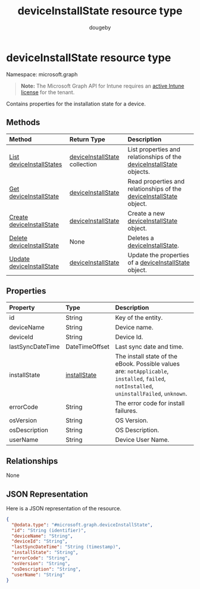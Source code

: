 ﻿---
title: "deviceInstallState resource type"
description: "Contains properties for the installation state for a device."
author: "dougeby"
localization_priority: Normal
ms.prod: "intune"
doc_type: resourcePageType
---

# deviceInstallState resource type

Namespace: microsoft.graph

> **Note:** The Microsoft Graph API for Intune requires an [active Intune license](https://go.microsoft.com/fwlink/?linkid=839381) for the tenant.

Contains properties for the installation state for a device.

## Methods

| Method                                                                        | Return Type                                                                      | Description                                                                                                             |
| :---------------------------------------------------------------------------- | :------------------------------------------------------------------------------- | :---------------------------------------------------------------------------------------------------------------------- |
| [List deviceInstallStates](../api/intune-books-deviceinstallstate-list.md)    | [deviceInstallState](../resources/intune-books-deviceinstallstate.md) collection | List properties and relationships of the [deviceInstallState](../resources/intune-books-deviceinstallstate.md) objects. |
| [Get deviceInstallState](../api/intune-books-deviceinstallstate-get.md)       | [deviceInstallState](../resources/intune-books-deviceinstallstate.md)            | Read properties and relationships of the [deviceInstallState](../resources/intune-books-deviceinstallstate.md) object.  |
| [Create deviceInstallState](../api/intune-books-deviceinstallstate-create.md) | [deviceInstallState](../resources/intune-books-deviceinstallstate.md)            | Create a new [deviceInstallState](../resources/intune-books-deviceinstallstate.md) object.                              |
| [Delete deviceInstallState](../api/intune-books-deviceinstallstate-delete.md) | None                                                                             | Deletes a [deviceInstallState](../resources/intune-books-deviceinstallstate.md).                                        |
| [Update deviceInstallState](../api/intune-books-deviceinstallstate-update.md) | [deviceInstallState](../resources/intune-books-deviceinstallstate.md)            | Update the properties of a [deviceInstallState](../resources/intune-books-deviceinstallstate.md) object.                |

## Properties

| Property         | Type                                                      | Description                                                                                                                                |
| :--------------- | :-------------------------------------------------------- | :----------------------------------------------------------------------------------------------------------------------------------------- |
| id               | String                                                    | Key of the entity.                                                                                                                         |
| deviceName       | String                                                    | Device name.                                                                                                                               |
| deviceId         | String                                                    | Device Id.                                                                                                                                 |
| lastSyncDateTime | DateTimeOffset                                            | Last sync date and time.                                                                                                                   |
| installState     | [installState](../resources/intune-books-installstate.md) | The install state of the eBook. Possible values are: `notApplicable`, `installed`, `failed`, `notInstalled`, `uninstallFailed`, `unknown`. |
| errorCode        | String                                                    | The error code for install failures.                                                                                                       |
| osVersion        | String                                                    | OS Version.                                                                                                                                |
| osDescription    | String                                                    | OS Description.                                                                                                                            |
| userName         | String                                                    | Device User Name.                                                                                                                          |

## Relationships

None

## JSON Representation

Here is a JSON representation of the resource.

<!-- {
  "blockType": "resource",
  "keyProperty": "id",
  "@odata.type": "microsoft.graph.deviceInstallState"
}
-->

```json
{
  "@odata.type": "#microsoft.graph.deviceInstallState",
  "id": "String (identifier)",
  "deviceName": "String",
  "deviceId": "String",
  "lastSyncDateTime": "String (timestamp)",
  "installState": "String",
  "errorCode": "String",
  "osVersion": "String",
  "osDescription": "String",
  "userName": "String"
}
```
